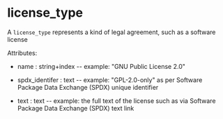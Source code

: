 # license_type

A `license_type` represents a kind of legal agreement, such as a software license

Attributes:

* name : string+index -- example: "GNU Public License 2.0"

* spdx_identifer : text -- example: "GPL-2.0-only" as per Software Package Data Exchange (SPDX) unique identifier

* text : text -- example: the full text of the license such as via Software Package Data Exchange (SPDX) text link
